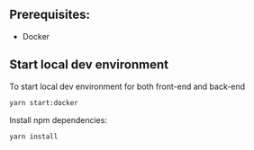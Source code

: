 ## Prerequisites:

- Docker

## Start local dev environment

To start local dev environment for both front-end and back-end

```zsh
yarn start:docker
```

Install npm dependencies:

```zsh
yarn install
```
